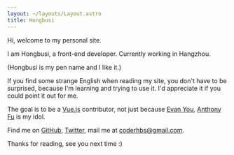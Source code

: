 ```yaml
---
layout: ~/layouts/Layout.astro
title: Hongbusi
---
```


Hi, welcome to my personal site.

I am Hongbusi, a front-end developer. Currently working in Hangzhou.

(Hongbusi is my pen name and I like it.)

If you find some strange English when reading my site, you don't have to be surprised, because I'm learning and trying to use it. I'd appreciate it if you could point it out for me.

The goal is to be a [Vue.js](https://github.com/vuejs) contributor, not just because [Evan You](https://github.com/yyx990803), [Anthony Fu](https://github.com/antfu) is my idol. 

Find me on [GitHub](https://github.com/Hongbusi), [Twitter](https://www.twitter.com/Hongbusi), mail me at [coderhbs@gmail.com](mailto:coderhbs@gmail.com).

Thanks for reading, see you next time :)
